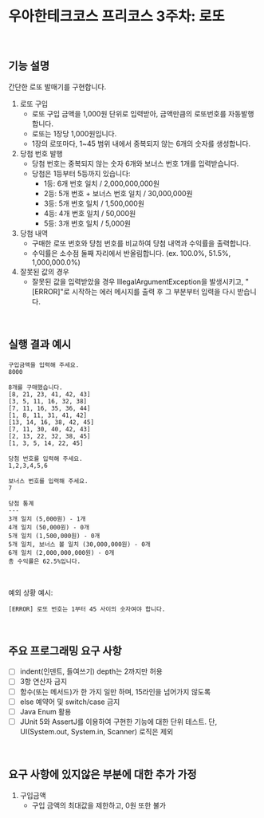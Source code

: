 # 우아한테크코스 프리코스 3주차: 로또

<br>

## 기능 설명

간단한 로또 발매기를 구현합니다.

1. 로또 구입
   - 로또 구입 금액을 1,000원 단위로 입력받아, 금액만큼의 로또번호를 자동발행합니다.
   - 로또는 1장당 1,000원입니다.
   - 1장의 로또마다, 1~45 범위 내에서 중복되지 않는 6개의 숫자를 생성합니다.
2. 당첨 번호 발행
   - 당첨 번호는 중복되지 않는 숫자 6개와 보너스 번호 1개를 입력받습니다.
   - 당첨은 1등부터 5등까지 있습니다:
        - 1등: 6개 번호 일치 / 2,000,000,000원
        - 2등: 5개 번호 + 보너스 번호 일치 / 30,000,000원
        - 3등: 5개 번호 일치 / 1,500,000원
        - 4등: 4개 번호 일치 / 50,000원
        - 5등: 3개 번호 일치 / 5,000원
3. 당첨 내역
   - 구매한 로또 번호와 당첨 번호를 비교하여 당첨 내역과 수익률을 출력합니다.
   - 수익률은 소수점 둘째 자리에서 반올림합니다. (ex. 100.0%, 51.5%, 1,000,000.0%)
4. 잘못된 값의 경우
   - 잘못된 값을 입력받았을 경우 IllegalArgumentException을 발생시키고, "[ERROR]"로 시작하는 에러 메시지를 출력 후 그 부분부터 입력을 다시 받습니다.

<br>

## 실행 결과 예시
```
구입금액을 입력해 주세요.
8000

8개를 구매했습니다.
[8, 21, 23, 41, 42, 43] 
[3, 5, 11, 16, 32, 38] 
[7, 11, 16, 35, 36, 44] 
[1, 8, 11, 31, 41, 42] 
[13, 14, 16, 38, 42, 45] 
[7, 11, 30, 40, 42, 43] 
[2, 13, 22, 32, 38, 45] 
[1, 3, 5, 14, 22, 45]

당첨 번호를 입력해 주세요.
1,2,3,4,5,6

보너스 번호를 입력해 주세요.
7

당첨 통계
---
3개 일치 (5,000원) - 1개
4개 일치 (50,000원) - 0개
5개 일치 (1,500,000원) - 0개
5개 일치, 보너스 볼 일치 (30,000,000원) - 0개
6개 일치 (2,000,000,000원) - 0개
총 수익률은 62.5%입니다.
```

<br>

예외 상황 예시:
```
[ERROR] 로또 번호는 1부터 45 사이의 숫자여야 합니다.
```

<br>

## 주요 프로그래밍 요구 사항
- [ ] indent(인덴트, 들여쓰기) depth는 2까지만 허용
- [ ] 3항 연산자 금지
- [ ] 함수(또는 메서드)가 한 가지 일만 하며, 15라인을 넘어가지 않도록
- [ ] else 예약어 및 switch/case 금지
- [ ] Java Enum 활용
- [ ] JUnit 5와 AssertJ를 이용하여 구현한 기능에 대한 단위 테스트. 단, UI(System.out, System.in, Scanner) 로직은 제외

<br>

## 요구 사항에 있지않은 부분에 대한 추가 가정
1. 구입금액
   - 구입 금액의 최대값을 제한하고, 0원 또한 불가
